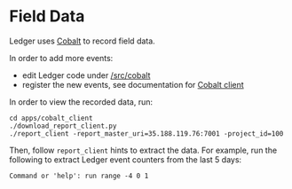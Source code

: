# Field Data

Ledger uses [Cobalt] to record field data.

In order to add more events:

 - edit Ledger code under [/src/cobalt]
 - register the new events, see documentation for [Cobalt client]

In order to view the recorded data, run:

```
cd apps/cobalt_client
./download_report_client.py
./report_client -report_master_uri=35.188.119.76:7001 -project_id=100
```

Then, follow `report_client` hints to extract the data. For example, run the
following to extract Ledger event counters from the last 5 days:

```
Command or 'help': run range -4 0 1
```

[Cobalt]: https://fuchsia.googlesource.com/cobalt
[/src/cobalt]: https://fuchsia.googlesource.com/ledger/+/master/src/cobalt/
[Cobalt client]: https://fuchsia.googlesource.com/cobalt_client
